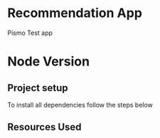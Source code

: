 # **Recommendation App**

Pismo Test app

# Node Version

## Project setup

To install all dependencies follow the steps below
## Resources Used
